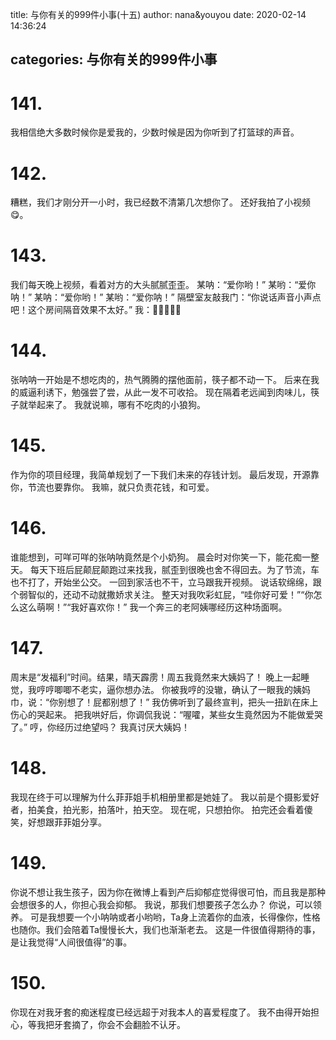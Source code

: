 title: 与你有关的999件小事(十五)
author: nana&youyou
date: 2020-02-14 14:36:24

categories: 与你有关的999件小事
---

# 141.

我相信绝大多数时候你是爱我的，少数时候是因为你听到了打篮球的声音。<!-- more -->

# 142.

糟糕，我们才刚分开一小时，我已经数不清第几次想你了。
还好我拍了小视频😋。

# 143.

我们每天晚上视频，看着对方的大头腻腻歪歪。
某呐：“爱你哟！”
某哟：“爱你呐！”
某呐：“爱你哟！”
某哟：“爱你呐！”
隔壁室友敲我门：“你说话声音小声点吧！这个房间隔音效果不太好。”
我：🤦🤦🤦🤦🤦

# 144.

张呐呐一开始是不想吃肉的，热气腾腾的摆他面前，筷子都不动一下。
后来在我的威逼利诱下，勉强尝了尝，从此一发不可收拾。
现在隔着老远闻到肉味儿，筷子就举起来了。
我就说嘛，哪有不吃肉的小狼狗。

# 145.

作为你的项目经理，我简单规划了一下我们未来的存钱计划。
最后发现，开源靠你，节流也要靠你。
我嘛，就只负责花钱，和可爱。

# 146.

谁能想到，可咩可咩的张呐呐竟然是个小奶狗。
晨会时对你笑一下，能花痴一整天。
每天下班后屁颠屁颠跑过来找我，腻歪到很晚也舍不得回去。为了节流，车也不打了，开始坐公交。
一回到家活也不干，立马跟我开视频。
说话软绵绵，跟个弱智似的，还动不动就撒娇求关注。
整天对我吹彩虹屁，“哇你好可爱！”“你怎么这么萌啊！”“我好喜欢你！”
我一个奔三的老阿姨哪经历这种场面啊。

# 147.

周末是“发福利”时间。结果，晴天霹雳！周五我竟然来大姨妈了！
晚上一起睡觉，我哼哼唧唧不老实，逼你想办法。
你被我哼的没辙，确认了一眼我的姨妈巾，说：“你别想了！屁都别想了！”
我仿佛听到了最终宣判，把头一扭趴在床上伤心的哭起来。
把我哄好后，你调侃我说：“喔嚯，某些女生竟然因为不能做爱哭了。”
哼，你经历过绝望吗？
我真讨厌大姨妈！

# 148.

我现在终于可以理解为什么菲菲姐手机相册里都是她娃了。
我以前是个摄影爱好者，拍美食，拍光影，拍落叶，拍天空。
现在呢，只想拍你。
拍完还会看着傻笑，好想跟菲菲姐分享。

# 149.

你说不想让我生孩子，因为你在微博上看到产后抑郁症觉得很可怕，而且我是那种会想很多的人，你担心我会抑郁。
我说，那我们想要孩子怎么办？
你说，可以领养。
可是我想要一个小呐呐或者小哟哟，Ta身上流着你的血液，长得像你，性格也随你。我们会陪着Ta慢慢长大，我们也渐渐老去。
这是一件很值得期待的事，是让我觉得“人间很值得”的事。

# 150.

你现在对我牙套的痴迷程度已经远超于对我本人的喜爱程度了。
我不由得开始担心，等我把牙套摘了，你会不会翻脸不认牙。